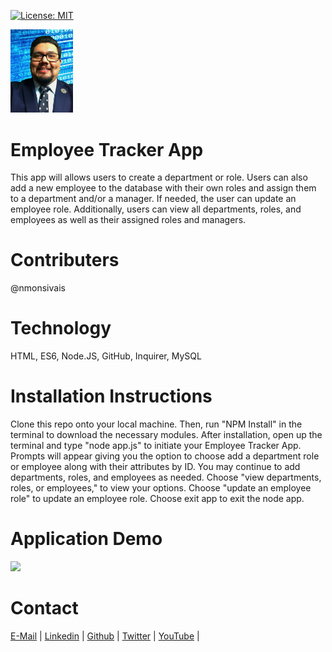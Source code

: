 [![License: MIT](https://img.shields.io/badge/License-MIT-yellow.svg)](https://opensource.org/licenses/MIT)

<img src="Assets\images\noemonsivaisprofilepic.png" width="100">

# Employee Tracker App
This app will allows users to create a department or role.  Users can also add a new employee to the database with their own roles and assign them to a department and/or a manager.  If needed, the user can update an employee role.  Additionally, users can view all departments, roles, and employees as well as their assigned roles and managers.

# Contributers

@nmonsivais

# Technology
HTML, ES6, Node.JS, GitHub, Inquirer, MySQL

# Installation Instructions
Clone this repo onto your local machine.  Then, run "NPM Install" in the terminal to download the necessary modules.  After installation, open up the terminal and type "node app.js" to initiate your Employee Tracker App.  Prompts will appear giving you the option to choose add a department role or employee along with their attributes by ID.  You may continue to add departments, roles, and employees as needed. Choose "view departments, roles, or employees," to view your options.  Choose "update an employee role" to update an employee role.  Choose exit app to exit the node app.

# Application Demo

<img src="Assets\gifs\employeetrackerdemo.gif">



# Contact
[E-Mail](Mailto:nmonsivais@gmail.com) |
[Linkedin](http://www.linkedin.com/in/nmonsivais) |
[Github](http://github.com/nmonsivais) |
[Twitter](http://www.twitter.com/trobadour_XP) |
[YouTube](http://www.youtube.com/c/Trobadour_XP) |
